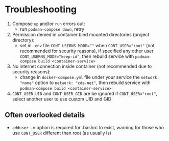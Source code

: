 # Troubleshooting

1. Compose `up` and/or `run` errors out:
    * run `podman-compose down`, retry
2. Permission denied in container bind mounted directories (project directory):
	* set in `.env` file `CONT_USERNS_MODE=""` when `CONT_USER="root"` (not recommended for security reasons), if specified any other user `CONT_USERNS_MODE="keep-id"`, then rebuild service with `podman-compose build <container-service>`
3. No internet connection inside container (not recommended due to security reasons):
	* change in `docker-compose.yml` file under your service the `network: "none"` option to `network: "cde-net"`, then rebuild service with `podman-compose build <container-service>`
4. `CONT_USER_UID` and `CONT_USER_GID` are be ignored if `CONT_USER="root"`, select another user to use custom UID and GID


## Often overlooked details 

* `adduser -m` option is required for .bashrc to exist, warning for those who use `CONT_USER` different than root (as usually is)